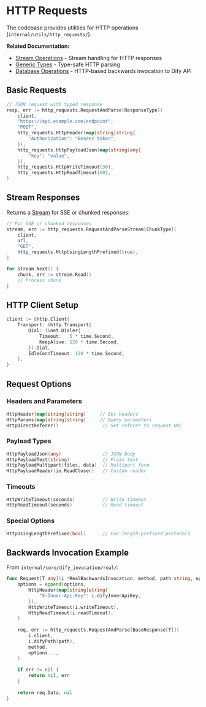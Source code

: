 # HTTP Requests

The codebase provides utilities for HTTP operations (`internal/utils/http_requests/`).

**Related Documentation:**
- [Stream Operations](stream.md) - Stream handling for HTTP responses
- [Generic Types](generics.md) - Type-safe HTTP parsing
- [Database Operations](database.md) - HTTP-based backwards invocation to Dify API

## Basic Requests

```go
// JSON request with typed response
resp, err := http_requests.RequestAndParse[ResponseType](
    client,
    "https://api.example.com/endpoint",
    "POST",
    http_requests.HttpHeader(map[string]string{
        "Authorization": "Bearer token",
    }),
    http_requests.HttpPayloadJson(map[string]any{
        "key": "value",
    }),
    http_requests.HttpWriteTimeout(30),
    http_requests.HttpReadTimeout(60),
)
```

## Stream Responses

Returns a [Stream](stream.md) for SSE or chunked responses:

```go
// For SSE or chunked responses
stream, err := http_requests.RequestAndParseStream[ChunkType](
    client,
    url,
    "GET",
    http_requests.HttpUsingLengthPrefixed(true),
)

for stream.Next() {
    chunk, err := stream.Read()
    // Process chunk
}
```

## HTTP Client Setup

```go
client := &http.Client{
    Transport: &http.Transport{
        Dial: (&net.Dialer{
            Timeout:   5 * time.Second,
            KeepAlive: 120 * time.Second,
        }).Dial,
        IdleConnTimeout: 120 * time.Second,
    },
}
```

## Request Options

### Headers and Parameters
```go
HttpHeader(map[string]string)     // Set headers
HttpParams(map[string]string)     // Query parameters
HttpDirectReferer()                // Set referer to request URL
```

### Payload Types
```go
HttpPayloadJson(any)               // JSON body
HttpPayloadText(string)            // Plain text
HttpPayloadMultipart(files, data)  // Multipart form
HttpPayloadReader(io.ReadCloser)   // Custom reader
```

### Timeouts
```go
HttpWriteTimeout(seconds)          // Write timeout
HttpReadTimeout(seconds)           // Read timeout
```

### Special Options
```go
HttpUsingLengthPrefixed(bool)      // For length-prefixed protocols
```

## Backwards Invocation Example

From `internal/core/dify_invocation/real/`:

```go
func Request[T any](i *RealBackwardsInvocation, method, path string, options ...HttpOptions) (*T, error) {
    options = append(options,
        HttpHeader(map[string]string{
            "X-Inner-Api-Key": i.difyInnerApiKey,
        }),
        HttpWriteTimeout(i.writeTimeout),
        HttpReadTimeout(i.readTimeout),
    )
    
    req, err := http_requests.RequestAndParse[BaseResponse[T]](
        i.client,
        i.difyPath(path),
        method,
        options...,
    )
    
    if err != nil {
        return nil, err
    }
    
    return req.Data, nil
}
```